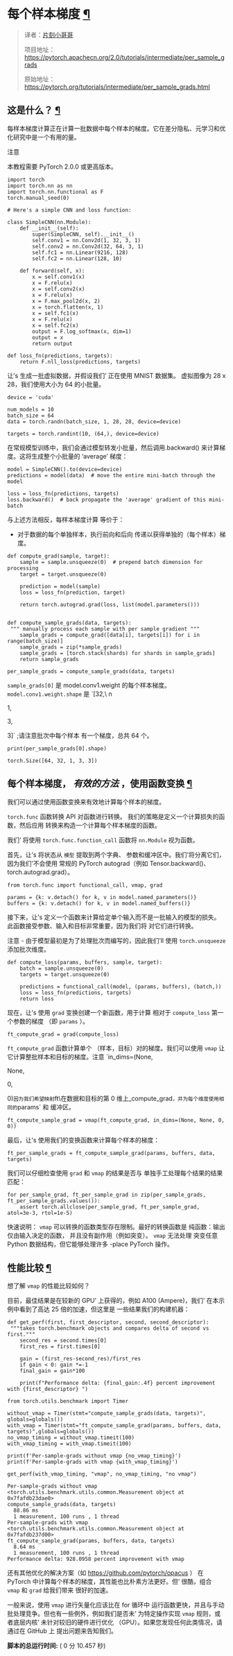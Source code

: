 
 每个样本梯度
 [¶](#per-sample-gradients "永久链接到此标题")
===========================================================================

> 译者：[片刻小哥哥](https://github.com/jiangzhonglian)
>
> 项目地址：<https://pytorch.apachecn.org/2.0/tutorials/intermediate/per_sample_grads>
>
> 原始地址：<https://pytorch.org/tutorials/intermediate/per_sample_grads.html>





 这是什么？
 [¶](#what-is-it "此标题的永久链接")
-----------------------------------------------------------------------


每样本梯度计算正在计算一批数据中每个样本的梯度。它在差分隐私、元学习和优化研究中是一个有用的量。





 注意




 本教程需要 PyTorch 2.0.0 或更高版本。







```
import torch
import torch.nn as nn
import torch.nn.functional as F
torch.manual_seed(0)

# Here's a simple CNN and loss function:

class SimpleCNN(nn.Module):
    def __init__(self):
        super(SimpleCNN, self).__init__()
        self.conv1 = nn.Conv2d(1, 32, 3, 1)
        self.conv2 = nn.Conv2d(32, 64, 3, 1)
        self.fc1 = nn.Linear(9216, 128)
        self.fc2 = nn.Linear(128, 10)

    def forward(self, x):
        x = self.conv1(x)
        x = F.relu(x)
        x = self.conv2(x)
        x = F.relu(x)
        x = F.max_pool2d(x, 2)
        x = torch.flatten(x, 1)
        x = self.fc1(x)
        x = F.relu(x)
        x = self.fc2(x)
        output = F.log_softmax(x, dim=1)
        output = x
        return output

def loss_fn(predictions, targets):
    return F.nll_loss(predictions, targets)

```




 让’s 生成一批虚拟数据，并假设我们’ 正在使用 MNIST 数据集。
虚拟图像为 28 x 28，我们使用大小为 64 的小批量。 






```
device = 'cuda'

num_models = 10
batch_size = 64
data = torch.randn(batch_size, 1, 28, 28, device=device)

targets = torch.randint(10, (64,), device=device)

```




 在常规模型训练中，我们会通过模型转发小批量，然后调用.backward() 来计算梯度。这将生成整个小批量的
‘average’ 梯度：






```
model = SimpleCNN().to(device=device)
predictions = model(data)  # move the entire mini-batch through the model

loss = loss_fn(predictions, targets)
loss.backward()  # back propagate the 'average' gradient of this mini-batch

```




 与上述方法相反，每样本梯度计算
 等价于：



* 对于数据的每个单独样本，执行前向和后向
传递以获得单独的（每个样本）梯度。





```
def compute_grad(sample, target):
    sample = sample.unsqueeze(0)  # prepend batch dimension for processing
    target = target.unsqueeze(0)

    prediction = model(sample)
    loss = loss_fn(prediction, target)

    return torch.autograd.grad(loss, list(model.parameters()))


def compute_sample_grads(data, targets):
 """ manually process each sample with per sample gradient """
    sample_grads = compute_grad([data[i], targets[i]) for i in range(batch_size)]
    sample_grads = zip(*sample_grads)
    sample_grads = [torch.stack(shards) for shards in sample_grads]
    return sample_grads

per_sample_grads = compute_sample_grads(data, targets)

```




`sample_grads[0]`
 是 model.conv1.weight 的每个样本梯度。
 `model.conv1.weight.shape`
 是
 `[32,\ n 

 1,
 

 3,
 

 3]`
 ;请注意批次中每个样本
有一个梯度，总共 64 个。






```
print(per_sample_grads[0].shape)

```






```
torch.Size([64, 32, 1, 3, 3])

```






 每个样本梯度，
 *有效的方法* 
 ，使用函数变换
 [¶](#per-sample-grads-the-efficient-way-using-function-transforms "Permalink到此标题")
--------------------------------------------------------------------------------------------------------------------------------------------------------------------------------------



 我们可以通过使用函数变换来有效地计算每个样本的梯度。




 `torch.func`
 函数转换 API 对函数进行转换。
我们的策略是定义一个计算损失的函数，然后应用
转换来构造一个计算每个样本梯度的函数。




 我们’ 将使用
 `torch.func.function_call`
 函数将
 `nn.Module`
 视为函数。




 首先，让’s 将状态从
 `模型`
 提取到两个字典、
参数和缓冲区中。我们’将分离它们，因为我们’不会使用
常规的 PyTorch autograd（例如 Tensor.backward()、torch.autograd.grad）。






```
from torch.func import functional_call, vmap, grad

params = {k: v.detach() for k, v in model.named_parameters()}
buffers = {k: v.detach() for k, v in model.named_buffers()}

```




 接下来，让’s 定义一个函数来计算给定单个输入而不是一批输入的模型的损失。此函数接受参数、输入和目标非常重要，因为我们将
对它们进行转换。




 注意 - 由于模型最初是为了处理批次而编写的，因此我们’ll
使用
 `torch.unsqueeze`
 添加批次维度。






```
def compute_loss(params, buffers, sample, target):
    batch = sample.unsqueeze(0)
    targets = target.unsqueeze(0)

    predictions = functional_call(model, (params, buffers), (batch,))
    loss = loss_fn(predictions, targets)
    return loss

```




 现在，让’s 使用
 `grad`
 变换创建一个新函数，用于计算
相对于
 `compute_loss` 第一个参数的梯度
 （即
 `params`
 ）。






```
ft_compute_grad = grad(compute_loss)

```




 `ft_compute_grad`
 函数计算单个
（样本，目标）对的梯度。我们可以使用
 `vmap`
 让它计算整批样本和目标的梯度。注意
 `in_dims=(None,
 

 None,
 

 0,
 

 0)`
 因为我们希望映射
 `ft\在数据和目标的第 0 维上\_compute_grad`
，并为每个维度使用相同的
 `params`
 和
缓冲区。






```
ft_compute_sample_grad = vmap(ft_compute_grad, in_dims=(None, None, 0, 0))

```




 最后，让’s 使用我们的变换函数来计算每个样本的梯度：






```
ft_per_sample_grads = ft_compute_sample_grad(params, buffers, data, targets)

```




 我们可以仔细检查使用
 `grad`
 和
 `vmap`
 的结果是否与
单独手工处理每个结果的结果匹配：






```
for per_sample_grad, ft_per_sample_grad in zip(per_sample_grads, ft_per_sample_grads.values()):
    assert torch.allclose(per_sample_grad, ft_per_sample_grad, atol=3e-3, rtol=1e-5)

```




 快速说明：
 `vmap`
 可以转换的函数类型存在限制。最好的转换函数是
纯函数：输出仅由输入决定的函数，
并且没有副作用（例如突变）。
 `vmap`
 无法处理
突变任意 Python 数据结构，但它能够处理许多
-place PyTorch 操作。






 性能比较
 [¶](#performance-comparison "永久链接到此标题")
--------------------------------------------------------------------------------------------------



 想了解
 `vmap`
 的性能比较如何？




 目前，最佳结果是在较新的 GPU’ 上获得的，例如 A100
(Ampere)，我们’ 在本示例中看到了高达 25 倍的加速，但这里是
一些结果我们的构建机器：






```
def get_perf(first, first_descriptor, second, second_descriptor):
 """takes torch.benchmark objects and compares delta of second vs first."""
    second_res = second.times[0]
    first_res = first.times[0]

    gain = (first_res-second_res)/first_res
    if gain < 0: gain *=-1
    final_gain = gain*100

    print(f"Performance delta: {final_gain:.4f} percent improvement with {first_descriptor} ")

from torch.utils.benchmark import Timer

without_vmap = Timer(stmt="compute_sample_grads(data, targets)", globals=globals())
with_vmap = Timer(stmt="ft_compute_sample_grad(params, buffers, data, targets)",globals=globals())
no_vmap_timing = without_vmap.timeit(100)
with_vmap_timing = with_vmap.timeit(100)

print(f'Per-sample-grads without vmap {no_vmap_timing}')
print(f'Per-sample-grads with vmap {with_vmap_timing}')

get_perf(with_vmap_timing, "vmap", no_vmap_timing, "no vmap")

```






```
Per-sample-grads without vmap <torch.utils.benchmark.utils.common.Measurement object at 0x7fafdb23dae0>
compute_sample_grads(data, targets)
  88.86 ms
  1 measurement, 100 runs , 1 thread
Per-sample-grads with vmap <torch.utils.benchmark.utils.common.Measurement object at 0x7fafdb237d00>
ft_compute_sample_grad(params, buffers, data, targets)
  8.64 ms
  1 measurement, 100 runs , 1 thread
Performance delta: 928.0958 percent improvement with vmap

```




 还有其他优化的解决方案（如 
 <https://github.com/pytorch/opacus>
 ）
 在 PyTorch 中计算每个样本的梯度，其性能也比朴素方法更好。但’ 很酷，组合
 `vmap`
 和
 `grad`
 给我们带来
 很好的加速。




 一般来说，使用
 `vmap`
 进行矢量化应该比在 for 循环中
 运行函数更快，并且与手动批处理竞争。但也有一些例外，例如我们是否未’ 为特定操作实现
 `vmap`
 规则，或者底层内核’ 未针对较旧的硬件进行优化
 （GPU）。如果您发现任何此类情况，请通过在 GitHub 上
提出问题来告知我们。




**脚本的总运行时间:** 
 ( 0 分 10.457 秒)
